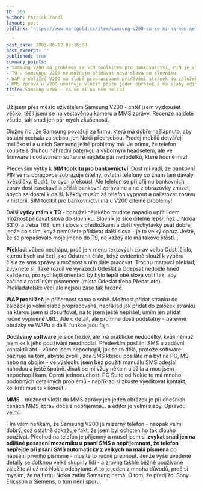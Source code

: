 ```yaml
---
ID: 360
author: Patrick Zandl
layout: post
oldlink: 'https://www.marigold.cz/item/samsung-v200-co-se-mi-na-nem-nelibi

  '
post_date: 2003-06-12 09:16:00
post_excerpt: ''
published: true
summary_points:
- Samsung V200 má problémy se SIM toolkitem pro bankovnictví, PIN je viditelný.
- T9 u Samsungu V200 neumožňuje přidávat nová slova do slovníku.
- WAP prohlížeč V200 má slabě propracované přidávání stránek do záložek.
- MMS zpráva u V200 umožňuje vložit pouze jeden obrázek a má slabý editor.
title: Samsung V200 – co se mi na něm nelíbí
---
```


<p>
Už jsem přes měsíc uživatelem Samsung V200 - chtěl jsem vyzkoušet véčko, těšil jsem se na vestavěnou kameru a MMS zprávy. Recenze najdete všude, tak snad jen pár mých zkušeností. </p>

<p>
Dlužno říci, že Samsung považuji za firmu, která má dobře našlápnuto, aby ostatní nechala za sebou, jen Nokii před sebou. Prodej mobilů dotvářejí maličkosti a u nich Samsung ještě problémy má. Je prima, že telefon koupíte s druhou náhradní baterkou a výborným headsetem, ale ve firmware i dodávaném software najdete pár nedodělků, které hodně mrzí. </p>

<p>
Především výtky k <STRONG>SIM toolkitu pro bankovnictví</STRONG>. Dost mi vadí, že bankovní PIN se na obrazovce zobrazuje čitelný, ostatní telefony co znám tam dávaly hvězdičky. Budiž, to bych překousl. Ale telefon se při příjmu bankovních zpráv dost zasekává a přišlá bankovní zpráva ne a ne z obrazovky zmizet, abych se dostal k další. Někdy musím až telefon vypnout a nalistovat zprávu v historii. SIM toolkit pro bankovnictví má u V200 citelné problémy!</p>

<p>
Další <STRONG>výtky mám k T9</STRONG> - bohužel nějakého mudrce napadlo upřít lidem možnost přidávat slova do slovníku. Slovník je sice citelně lepší, než u Nokia 6310i a třeba T68, umí i slova s předložkami a další vychytávky psát dobře, jenže co s tím, když nemůžete přidávat další slova - je to velký opruz. Ještě, že se propašovalo moje jméno do T9, ne každý ale má takové štěstí...</p>

<p>
<STRONG>Překlad</STRONG>:&#160;vůbec nechápu, proč je v menu textových zpráv volba Odstr.číslo, kterou bych asi četl jako Odstranit číslo, když evidentně slouží k výběru čísla ze sms zprávy a možnost s ním dále pracovat. Trochu matoucí překlad, zvyknete si. Také rozdíl ve výrazech Odeslat a Odepsat nedojde hned každému, pro rychlejší orientaci by bylo lepší obě slova volit tak, aby začínala rozdílným písmenem (místo Odeslat třeba Předat atd). Překladatelské věci ale nejsou zase tak hrozné. </p>

<p>
<STRONG>WAP prohlížeč</STRONG> je příšernost sama o sobě. Možnost přidat stránku do záložek je velmi slabě propracovaná, například jak přidat do záložek stránku na kterou jsem si dosurfoval, na to jsem ještě nepřišel, umím jen přidat ručně vyplněné URL. Jde o detail, ale pro mne dosti podstatný - barevné obrázky ve WAPu a další funkce jsou fajn. </p>

<p>
<STRONG>Dodávaný software</STRONG> je sice hezký, ale má praktické nedodělky, kvůli němuž jsem se k jeho používání neodhodlal. Především posílání SMS a zadávní kontaktů atd - vůbec jsem nepochopil, jak se to dělá, protože software bazíruje na tom, abyste zvolili, zda SMS kterou posíláte má být na PC, MS nebo na obojím - ve výsledku jsem bez použití manuálu SMS odeslal náhodou a ještě špatně. Jinak se mi vždy někam uložila a moc jsem nepochopil kam. Oproti jednoduchosti PC Suite od Nokie to má mnoho podobných detailných problémů - například si zkuste vyeditovat kontakt, kolikrát musíte kliknout...</p>

<p>
<STRONG>MMS</STRONG> - možnost vložit do MMS zprávy jen jeden obrázek je při dnešních cenách MMS zpráv docela nepříjemná... a editor je velmi slabý. Opravdu velmi!</p>

<p>
Tím vším neříkám, že Samsung V200 je mizerný telefon - naopak velmi dobrý, což ostatně dokažuje fakt, že jsem byl ochoten ho tak dlouho používat. Přechod na telefon je příjemný a musel jsem si <STRONG>zvykat snad jen na odlišné posazení mezerníku u psaní SMS a nepříjemnost, že telefon nepřejde při psaní SMS automaticky z velkých na malá písmena</STRONG> po napsání prvního písmene - musíte to ručně přepnout. Jenže výše uvedené detaily se dotknou velké skupiny lidí - a zrovna takhle běžně používané záležitosti už má Nokia odchytané. A to je jeden z mnoha důvodů, proč si myslím, že na firmu Nokia zatím Samsung nemá. O tom, že předjíždí Sony Ericsson a Siemens, o tom není sporu. </p>